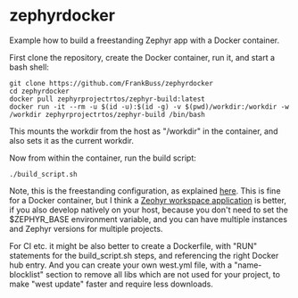 # zephyrdocker
Example how to build a freestanding Zephyr app with a Docker container.

First clone the repository, create the Docker container, run it, and start a bash shell:

```
git clone https://github.com/FrankBuss/zephyrdocker
cd zephyrdocker
docker pull zephyrprojectrtos/zephyr-build:latest
docker run -it --rm -u $(id -u):$(id -g) -v $(pwd)/workdir:/workdir -w /workdir zephyrprojectrtos/zephyr-build /bin/bash
```

This mounts the workdir from the host as "/workdir" in the container, and also sets it as the current workdir.

Now from within the container, run the build script:

```
./build_script.sh
```

Note, this is the freestanding configuration, as explained [here](https://docs.zephyrproject.org/latest/develop/application/index.html#zephyr-freestanding-app). This is fine for a Docker container, but I think a [Zeohyr workspace application](https://docs.zephyrproject.org/latest/develop/application/index.html#zephyr-workspace-app) is better, if you also develop natively on your host, because you don't need to set the $ZEPHYR_BASE environment variable, and you can have multiple instances and Zephyr versions for multiple projects.

For CI etc. it might be also better to create a Dockerfile, with "RUN" statements for the build_script.sh steps, and referencing the right Docker hub entry. And you can create your own west.yml file, with a "name-blocklist" section to remove all libs which are not used for your project, to make "west update" faster and require less downloads. 

